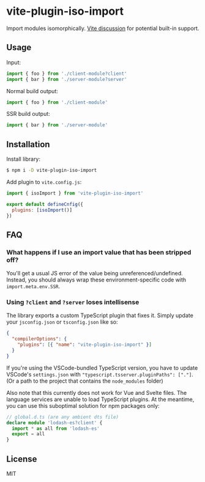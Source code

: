 # vite-plugin-iso-import

Import modules isomorphically. [Vite discussion](https://github.com/vitejs/vite/discussions/4172) for potential built-in support.

## Usage

Input:

```js
import { foo } from './client-module?client'
import { bar } from './server-module?server'
```

Normal build output:

```js
import { foo } from './client-module'
```

SSR build output:

```js
import { bar } from './server-module'
```

## Installation

Install library:

```bash
$ npm i -D vite-plugin-iso-import
```

Add plugin to `vite.config.js`:

```js
import { isoImport } from 'vite-plugin-iso-import'

export default defineCnfig({
  plugins: [isoImport()]
})
```

## FAQ

### What happens if I use an import value that has been stripped off?

You'll get a usual JS error of the value being unreferenced/undefined. Instead, you should always wrap these environment-specific code with `import.meta.env.SSR`.

### Using `?client` and `?server` loses intellisense

The library exports a custom TypeScript plugin that fixes it. Simply update your `jsconfig.json` or `tsconfig.json` like so:

```json
{
  "compilerOptions": {
    "plugins": [{ "name": "vite-plugin-iso-import" }]
  }
}
```

If you're using the VSCode-bundled TypeScript version, you have to update VSCode's `settings.json` with `"typescript.tsserver.pluginPaths": ["."]`. (Or a path to the project that contains the `node_modules` folder)

Also note that this currently does not work for Vue and Svelte files. The language services are unable to load TypeScript plugins. At the meantime, you can use this suboptimal solution for npm packages only:

```ts
// global.d.ts (are any ambient dts file)
declare module 'lodash-es?client' {
  import * as all from 'lodash-es'
  export = all
}
```

## License

MIT
